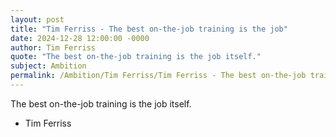 ```yaml
---
layout: post
title: "Tim Ferriss - The best on-the-job training is the job"
date: 2024-12-28 12:00:00 -0000
author: Tim Ferriss
quote: "The best on-the-job training is the job itself."
subject: Ambition
permalink: /Ambition/Tim Ferriss/Tim Ferriss - The best on-the-job training is the job
---
```


The best on-the-job training is the job itself.

- Tim Ferriss
